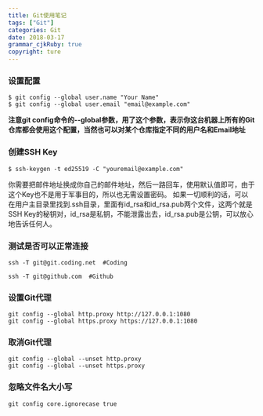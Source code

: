 ```yaml
---
title: Git使用笔记
tags: ["Git"]
categories: Git
date: 2018-03-17
grammar_cjkRuby: true
copyright: ture
---
```


### 设置配置

``` shell
$ git config --global user.name "Your Name"
$ git config --global user.email "email@example.com"
```
 <!-- more -->
**注意git config命令的--global参数，用了这个参数，表示你这台机器上所有的Git仓库都会使用这个配置，当然也可以对某个仓库指定不同的用户名和Email地址**

### 创建SSH Key

``` shell
$ ssh-keygen -t ed25519 -C "youremail@example.com"
```
你需要把邮件地址换成你自己的邮件地址，然后一路回车，使用默认值即可，由于这个Key也不是用于军事目的，所以也无需设置密码。
如果一切顺利的话，可以在用户主目录里找到.ssh目录，里面有id_rsa和id_rsa.pub两个文件，这两个就是SSH Key的秘钥对，id_rsa是私钥，不能泄露出去，id_rsa.pub是公钥，可以放心地告诉任何人。

###  测试是否可以正常连接

```shell
ssh -T git@git.coding.net  #Coding
```

```shell
ssh -T git@github.com  #Github
```
### 设置Git代理

```shell
git config --global http.proxy http://127.0.0.1:1080
git config --global https.proxy https://127.0.0.1:1080
```
### 取消Git代理

```shell
git config --global --unset http.proxy
git config --global --unset https.proxy
```

### 忽略文件名大小写

```shell
git config core.ignorecase true
```

